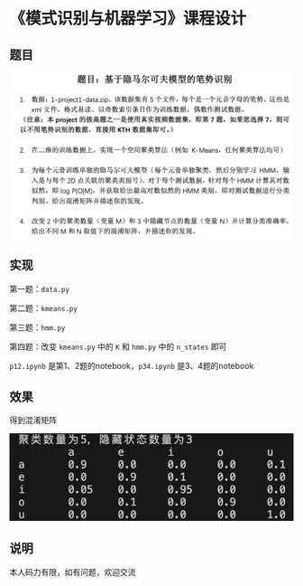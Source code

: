 # 《模式识别与机器学习》课程设计

## 题目

![题目](./figure/t.png)

## 实现

第一题：`data.py`

第二题：`kmeans.py`

第三题：`hmm.py`

第四题：改变 `kmeans.py` 中的 `K` 和 `hmm.py` 中的 `n_states` 即可

`p12.ipynb` 是第1、2题的notebook，`p34.ipynb` 是3、4题的notebook

## 效果

得到混淆矩阵

![out](./figure/out.png)

## 说明

本人码力有限，如有问题，欢迎交流
